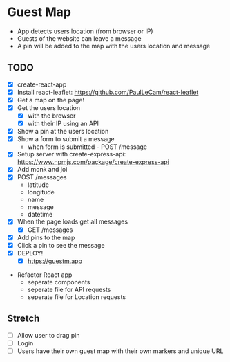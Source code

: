 # Guest Map

* App detects users location (from browser or IP)
* Guests of the website can leave a message
* A pin will be added to the map with the users location and message

## TODO

* [x] create-react-app
* [x] Install react-leaflet: https://github.com/PaulLeCam/react-leaflet
* [x] Get a map on the page!
* [x] Get the users location
  * [x] with the browser
  * [x] with their IP using an API
* [x] Show a pin at the users location
* [x] Show a form to submit a message
  * when form is submitted - POST /message
* [x] Setup server with create-express-api: https://www.npmjs.com/package/create-express-api
* [x] Add monk and joi
* [x] POST /messages
  * latitude
  * longitude
  * name
  * message
  * datetime
* [x] When the page loads get all messages
  * [x] GET /messages
* [x] Add pins to the map
* [x] Click a pin to see the message
* [x] DEPLOY!
  * [x] https://guestm.app
* Refactor React app
  * seperate components
  * seperate file for API requests
  * seperate file for Location requests

## Stretch
* [ ] Allow user to drag pin
* [ ] Login
* [ ] Users have their own guest map with their own markers and unique URL